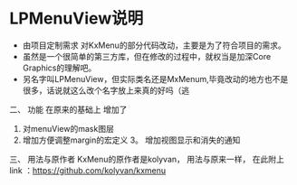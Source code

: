 # LPMenuView说明
* 由项目定制需求 对KxMenu的部分代码改动，主要是为了符合项目的需求。
* 虽然是一个很简单的第三方库，但在修改的过程中，就权当是加深Core Graphics的理解吧。
* 另名字叫LPMenuView，但实际类名还是MxMenum,毕竟改动的地方也不是很多，话说就这么改个名字放上来真的好吗（逃

二、 功能
在原来的基础上 增加了
1. 对menuView的mask图层
2. 增加方便调整margin的宏定义
  3。 增加视图显示和消失的通知

三、 用法与原作者
     KxMenu的原作者是kolyvan，
     用法与原来一样，
     在此附上link ：https://github.com/kolyvan/kxmenu
